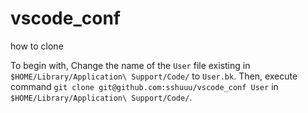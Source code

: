 # vscode_conf

how to clone

To begin with, Change the name of the `User` file existing in `$HOME/Library/Application\ Support/Code/` to `User.bk`.
Then, execute command `git clone git@github.com:sshuuu/vscode_conf User` in `$HOME/Library/Application\ Support/Code/`.
